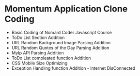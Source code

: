 # Momentum Application Clone Coding
+ Basic Coding of Nomard Coder Javascript Course
+ ToDo List Section Addition
+ URL Random Background Image Parsing Addition
+ URL Random Quotes of the Day Parsing Addition
+ MyIp API Parsing Addition
+ ToDo List compleated function Addition
+ CSS Mobile Size Optimizing
+ Exception Handling function Addition - Internet DisConnected